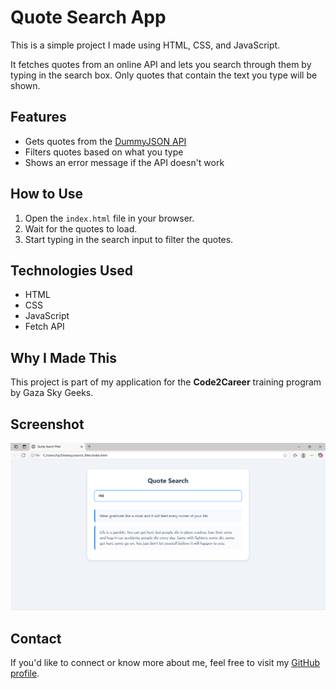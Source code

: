# Quote Search App

This is a simple project I made using HTML, CSS, and JavaScript.

It fetches quotes from an online API and lets you search through them by typing in the search box. Only quotes that contain the text you type will be shown.

## Features

- Gets quotes from the [DummyJSON API](https://dummyjson.com/quotes)
- Filters quotes based on what you type
- Shows an error message if the API doesn't work

## How to Use

1. Open the `index.html` file in your browser.
2. Wait for the quotes to load.
3. Start typing in the search input to filter the quotes.

## Technologies Used

- HTML
- CSS
- JavaScript
- Fetch API

## Why I Made This

This project is part of my application for the **Code2Career** training program by Gaza Sky Geeks.

## Screenshot

![Screenshot](screenshot.png)


## Contact

If you'd like to connect or know more about me, feel free to visit my [GitHub profile](https://github.com/AmjadKhateeb).
